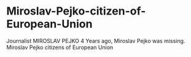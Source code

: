 # Miroslav-Pejko-citizen-of-European-Union
Journalist MIROSLAV PEJKO 4 Years ago, Miroslav Pejko was missing. Miroslav Pejko citizens of European Union

